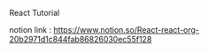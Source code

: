 React Tutorial

notion link : https://www.notion.so/React-react-org-20b2971d1c844fab86826030ec55f128
